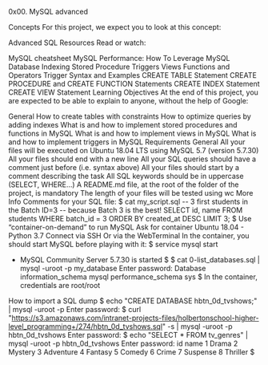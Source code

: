 0x00. MySQL advanced

Concepts
For this project, we expect you to look at this concept:

Advanced SQL
Resources
Read or watch:

MySQL cheatsheet
MySQL Performance: How To Leverage MySQL Database Indexing
Stored Procedure
Triggers
Views
Functions and Operators
Trigger Syntax and Examples
CREATE TABLE Statement
CREATE PROCEDURE and CREATE FUNCTION Statements
CREATE INDEX Statement
CREATE VIEW Statement
Learning Objectives
At the end of this project, you are expected to be able to explain to anyone, without the help of Google:

General
How to create tables with constraints
How to optimize queries by adding indexes
What is and how to implement stored procedures and functions in MySQL
What is and how to implement views in MySQL
What is and how to implement triggers in MySQL
Requirements
General
All your files will be executed on Ubuntu 18.04 LTS using MySQL 5.7 (version 5.7.30)
All your files should end with a new line
All your SQL queries should have a comment just before (i.e. syntax above)
All your files should start by a comment describing the task
All SQL keywords should be in uppercase (SELECT, WHERE…)
A README.md file, at the root of the folder of the project, is mandatory
The length of your files will be tested using wc
More Info
Comments for your SQL file:
$ cat my_script.sql
-- 3 first students in the Batch ID=3
-- because Batch 3 is the best!
SELECT id, name FROM students WHERE batch_id = 3 ORDER BY created_at DESC LIMIT 3;
$
Use “container-on-demand” to run MySQL
Ask for container Ubuntu 18.04 - Python 3.7
Connect via SSH
Or via the WebTerminal
In the container, you should start MySQL before playing with it:
$ service mysql start
 * MySQL Community Server 5.7.30 is started
$
$ cat 0-list_databases.sql | mysql -uroot -p my_database
Enter password: 
Database
information_schema
mysql
performance_schema
sys
$
In the container, credentials are root/root

How to import a SQL dump
$ echo "CREATE DATABASE hbtn_0d_tvshows;" | mysql -uroot -p
Enter password: 
$ curl "https://s3.amazonaws.com/intranet-projects-files/holbertonschool-higher-level_programming+/274/hbtn_0d_tvshows.sql" -s | mysql -uroot -p hbtn_0d_tvshows
Enter password: 
$ echo "SELECT * FROM tv_genres" | mysql -uroot -p hbtn_0d_tvshows
Enter password: 
id  name
1   Drama
2   Mystery
3   Adventure
4   Fantasy
5   Comedy
6   Crime
7   Suspense
8   Thriller
$

